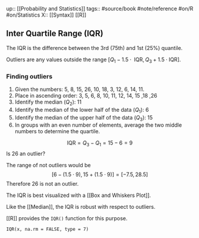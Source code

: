 up::  [[Probability and Statistics]]
tags:: #source/book #note/reference #on/R #on/Statistics 
X:: [[Syntax]] [[R]]

## Inter Quartile Range (IQR)

The IQR is the difference between the 3rd (75th) and 1st (25%) quantile.

Outliers are any values outside the range $[Q_1-1.5\cdot\text{ IQR},\,Q_3+1.5\cdot\text{IQR}]$.

### Finding outliers

1. Given the numbers: 5, 8, 15, 26, 10, 18, 3, 12, 6, 14, 11.
2. Place in ascending order: 3, 5, 6, 8, 10, 11, 12, 14, 15 ,18 ,26
3. Identify the median ($Q_2$): 11
4. Identify the median of the lower half of the data ($Q_1$): 6
5. Identify the median of the upper half of the data ($Q_3$): 15
6. In groups with an even number of elements, average the two middle numbers to determine the quartile.

$$
\text{IQR}=Q_3-Q_1=15-6=9
$$
Is 26 an outlier?

The range of not outliers would be
$$
[6-(1.5\cdot 9),\,15+(1.5\cdot 9)]=[-7.5,\,28.5]
$$
Therefore 26 is not an outlier.


The IQR is best visualized with a [[Box and Whiskers Plot]].

Like the [[Median]], the IQR is robust with respect to outliers.

[[R]] provides the `IQR()` function for this purpose.

```
IQR(x, na.rm = FALSE, type = 7)
```
